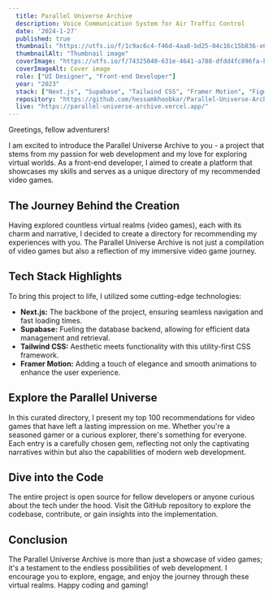 ```yaml
---
  title: Parallel Universe Archive
  description: Voice Communication System for Air Traffic Control
  date: '2024-1-27'
  published: true
  thumbnail: "https://utfs.io/f/1c9ac6c4-f46d-4aa8-bd25-04c16c15b836-x6t485.webp"
  thumbnailAlt: "Thumbnail image"
  coverImage: "https://utfs.io/f/74325040-631e-4641-a788-dfdd4fc896fa-knum3e.webp"
  coverImageAlt: Cover image
  role: ["UI Designer", "Front-end Developer"]
  year: "2023"
  stack: ["Next.js", "Supabase", "Tailwind CSS", "Framer Motion", "Figma"]
  repository: "https://github.com/hessamkhoobkar/Parallel-Universe-Archive"
  live: "https://parallel-universe-archive.vercel.app/"
---
```


Greetings, fellow adventurers!

I am excited to introduce the Parallel Universe Archive to you - a project that stems from my passion for web development and my love for exploring virtual worlds. As a front-end developer, I aimed to create a platform that showcases my skills and serves as a unique directory of my recommended video games.

## The Journey Behind the Creation

Having explored countless virtual realms (video games), each with its charm and narrative, I decided to create a directory for recommending my experiences with you. The Parallel Universe Archive is not just a compilation of video games but also a reflection of my immersive video game journey.

## Tech Stack Highlights

To bring this project to life, I utilized some cutting-edge technologies:

- **Next.js:** The backbone of the project, ensuring seamless navigation and fast loading times.
- **Supabase:** Fueling the database backend, allowing for efficient data management and retrieval.
- **Tailwind CSS:** Aesthetic meets functionality with this utility-first CSS framework.
- **Framer Motion:** Adding a touch of elegance and smooth animations to enhance the user experience.

## Explore the Parallel Universe

In this curated directory, I present my top 100 recommendations for video games that have left a lasting impression on me. Whether you're a seasoned gamer or a curious explorer, there's something for everyone. Each entry is a carefully chosen gem, reflecting not only the captivating narratives within but also the capabilities of modern web development.

## Dive into the Code

The entire project is open source for fellow developers or anyone curious about the tech under the hood. Visit the GitHub repository to explore the codebase, contribute, or gain insights into the implementation.

## Conclusion

The Parallel Universe Archive is more than just a showcase of video games; it's a testament to the endless possibilities of web development. I encourage you to explore, engage, and enjoy the journey through these virtual realms. Happy coding and gaming!
